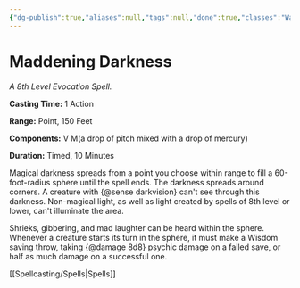 ```yaml
---
{"dg-publish":true,"aliases":null,"tags":null,"done":true,"classes":"Warlock, Wizard,","spellLevel":8,"school":"Evocation","source":"XGE","permalink":"/spells/maddening-darkness/","dgHomeLink":false,"dgPassFrontmatter":true}
---
```


# Maddening Darkness
*A 8th Level Evocation Spell.*

**Casting Time:** 1 Action

**Range:** Point, 150 Feet

**Components:** V M(a drop of pitch mixed with a drop of mercury)

**Duration:** Timed, 10 Minutes

Magical darkness spreads from a point you choose within range to fill a 60-foot-radius sphere until the spell ends. The darkness spreads around corners. A creature with {@sense darkvision} can't see through this darkness. Non-magical light, as well as light created by spells of 8th level or lower, can't illuminate the area.



Shrieks, gibbering, and mad laughter can be heard within the sphere. Whenever a creature starts its turn in the sphere, it must make a Wisdom saving throw, taking {@damage 8d8} psychic damage on a failed save, or half as much damage on a successful one.

[[Spellcasting/Spells|Spells]]